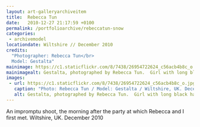 ```yaml
---
layout: art-galleryarchiveitem
title:  Rebecca Tun
date:   2010-12-27 21:17:59 +0100
permalink: /portfolioarchive/rebeccatun-snow
categories:
 - archivemodel
locationdate: Wiltshire // December 2010
credits:
  "Photographer: Rebecca Tun</br>
  Model: Gestalta"
mainimage: https://c1.staticflickr.com/8/7438/26954722624_c56acb4b8c_o.jpg
mainimagealt: Gestalta, photographed by Rebecca Tun.  Girl with long black hair standing in the snow, wearing a white skirt.
images:
 - url: https://c1.staticflickr.com/8/7438/26954722624_c56acb4b8c_o.jpg
   caption: "Photo: Rebecca Tun / Model: Gestalta / Wiltshire, UK. December 2010"
   alt: Gestalta, photographed by Rebecca Tun.  Girl with long black hair standing in the snow, wearing a white skirt.
---
```


An impromptu shoot, the morning after the party at which Rebecca and I first met. Wiltshire, UK. December 2010
